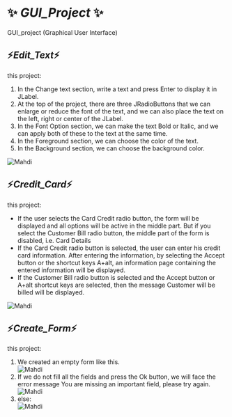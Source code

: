 # ✨ ***GUI_Project*** ✨ 

GUI_project (Graphical User Interface)  

## ⚡*Edit_Text*⚡  
this project:
1. In the Change text section, write a text and press Enter to display it in JLabel.
2. At the top of the project, there are three JRadioButtons that we can enlarge or reduce the font of the text, and we can also place the text on the left, right or center of the JLabel.
3. In the Font Option section, we can make the text Bold or Italic, and we can apply both of these to the text at the same time.
4. In the Foreground section, we can choose the color of the text.
5. In the Background section, we can choose the background color.  

![Mahdi](https://user-images.githubusercontent.com/108512164/185474864-5a3dc198-3c8b-4e47-846c-55237dc81266.PNG)  

## ⚡*Credit_Card*⚡  

this project:
- If the user selects the Card Credit radio button, the form will be displayed and all options will be active in the middle part. But if you select the Customer Bill radio button, the middle part of the form is disabled, i.e. Card Details
- If the Card Credit radio button is selected, the user can enter his credit card information. After entering the information, by selecting the Accept button or the shortcut keys A+alt, an information page containing the entered information will be displayed.
- If the Customer Bill radio button is selected and the Accept button or A+alt shortcut keys are selected, then the message Customer will be billed will be displayed.  

![Mahdi](https://user-images.githubusercontent.com/108512164/185478804-9f4f40c3-1ae6-4c55-a212-92101e8388ff.PNG)

## ⚡*Create_Form*⚡  

this project:  

1. We created an empty form like this.  
![Mahdi](https://user-images.githubusercontent.com/108512164/185548583-a724562a-500e-4e4d-b25c-e2417b6aa3e6.PNG)  
2. If we do not fill all the fields and press the Ok button, we will face the error message You are missing an important field, please try again.  
![Mahdi](https://user-images.githubusercontent.com/108512164/185549531-50d6df36-0bc6-4efa-9c6f-300d1579e86a.PNG)  
3. else:  
![Mahdi](https://user-images.githubusercontent.com/108512164/185549227-7359214a-6772-466e-a477-fdff79b0346f.PNG)

